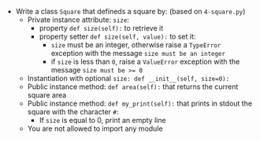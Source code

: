 - Write a class ```Square``` that defineds a square by: (based on ```4-square.py```)
	- Private instance attribute: ```size```:
		- property ```def size(self):``` to retrieve it
		- property setter ```def size(self, value):``` to set it:
			- ```size``` must be an integer, otherwise raise a ```TypeError``` exception with the message ```size must be an integer```
			- if ```size``` is less than ```0```, raise a ```ValueError``` exception with the message ```size must be >= 0```
	- Instantiation with optional ```size: def __init__(self, size=0):```
	- Public instance method: ```def area(self):``` that returns the current square area
	- Public instance method: ```def my_print(self):``` that prints in stdout the square with the character ```#```:
		- If ```size``` is equal to 0, print an empty line
	- You are not allowed to import any module
